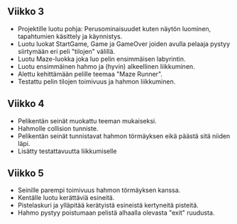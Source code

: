 ## Viikko 3
* Projektille luotu pohja: Perusominaisuudet kuten näytön luominen, tapahtumien käsittely ja käynnistys.
* Luotu luokat StartGame, Game ja GameOver joiden avulla pelaaja pystyy siirtymään eri peli "tilojen" välillä.
* Luotu Maze-luokka joka luo pelin ensimmäisen labyrintin.
* Luotu ensimmäinen hahmo ja (hyvin) alkeellinen liikkuminen.
* Alettu kehittämään pelille teemaa "Maze Runner".
* Testattu pelin tilojen toimivuus ja hahmon liikkuminen.

## Viikko 4
* Pelikentän seinät muokattu teeman mukaiseksi.
* Hahmolle collision tunniste.
* Pelikentän seinät tunnistavat hahmon törmäyksen eikä päästä sitä niiden läpi.
* Lisätty testattavuutta liikkumiselle

## Viikko 5
* Seinille parempi toimivuus hahmon törmäyksen kanssa.
* Kentälle luotu kerättäviä esineitä.
* Pistelaskuri ja ylläpitää kerätyistä esineistä kertyneitä pisteitä.
* Hahmo pystyy poistumaan pelistä alhaalla olevasta "exit" ruudusta.
